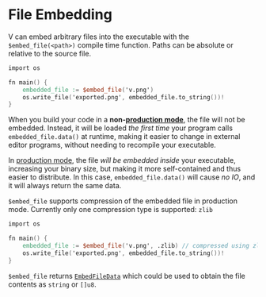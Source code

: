 # File Embedding

V can embed arbitrary files into the executable with the `$embed_file(<path>)`
compile time function.
Paths can be absolute or relative to the source file.

```v ignore
import os

fn main() {
	embedded_file := $embed_file('v.png')
	os.write_file('exported.png', embedded_file.to_string())!
}
```

When you build your code in a
**non-**[**production mode**](../production-builds.md),
the file will not be embedded.
Instead, it will be loaded *the first time* your program
calls `embedded_file.data()` at runtime, making it easier to change in external
editor programs, without needing to recompile your executable.

In [production mode](../production-builds.md),
the file *will be embedded inside* your executable, increasing your binary size,
but making it more self-contained and thus easier to distribute.
In this case, `embedded_file.data()` will cause *no IO*, and it will always
return the same data.

`$embed_file` supports compression of the embedded file in production mode.
Currently only one compression type is supported: `zlib`

```v ignore
import os

fn main() {
	embedded_file := $embed_file('v.png', .zlib) // compressed using zlib
	os.write_file('exported.png', embedded_file.to_string())!
}
```

`$embed_file` returns
[`EmbedFileData`](https://modules.vosca.dev/standard_library/v/embed_file.html#EmbedFileData)
which could be used to obtain the file contents as `string` or `[]u8`.
